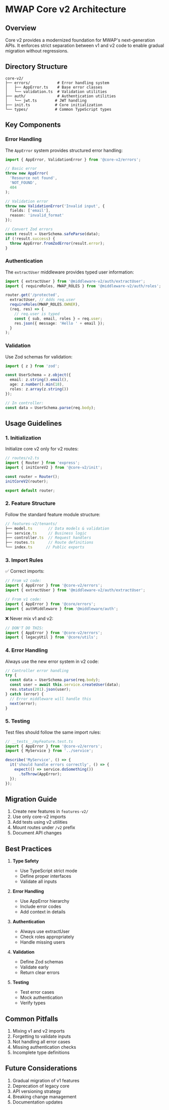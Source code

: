 # MWAP Core v2 Architecture

## Overview

Core v2 provides a modernized foundation for MWAP's next-generation APIs. It enforces strict separation between v1 and v2 code to enable gradual migration without regressions.

## Directory Structure

```
core-v2/
├── errors/            # Error handling system
│   ├── AppError.ts    # Base error classes
│   └── validation.ts  # Validation utilities
├── auth/              # Authentication utilities
│   └── jwt.ts        # JWT handling
├── init.ts           # Core initialization
└── types/            # Common TypeScript types
```

## Key Components

### Error Handling

The `AppError` system provides structured error handling:

```typescript
import { AppError, ValidationError } from '@core-v2/errors';

// Basic error
throw new AppError(
  'Resource not found',
  'NOT_FOUND',
  404
);

// Validation error
throw new ValidationError('Invalid input', {
  fields: ['email'],
  reason: 'invalid_format'
});

// Convert Zod errors
const result = UserSchema.safeParse(data);
if (!result.success) {
  throw AppError.fromZodError(result.error);
}
```

### Authentication

The `extractUser` middleware provides typed user information:

```typescript
import { extractUser } from '@middleware-v2/auth/extractUser';
import { requireRoles, MWAP_ROLES } from '@middleware-v2/auth/roles';

router.get('/protected',
  extractUser, // Adds req.user
  requireRoles(MWAP_ROLES.OWNER),
  (req, res) => {
    // req.user is typed
    const { sub, email, roles } = req.user;
    res.json({ message: 'Hello ' + email });
  }
);
```

### Validation

Use Zod schemas for validation:

```typescript
import { z } from 'zod';

const UserSchema = z.object({
  email: z.string().email(),
  age: z.number().min(18),
  roles: z.array(z.string())
});

// In controller:
const data = UserSchema.parse(req.body);
```

## Usage Guidelines

### 1. Initialization

Initialize core v2 only for v2 routes:

```typescript
// routes/v2.ts
import { Router } from 'express';
import { initCoreV2 } from '@core-v2/init';

const router = Router();
initCoreV2(router);

export default router;
```

### 2. Feature Structure

Follow the standard feature module structure:

```typescript
// features-v2/tenants/
├── model.ts       // Data models & validation
├── service.ts     // Business logic
├── controller.ts  // Request handlers
├── routes.ts      // Route definitions
└── index.ts      // Public exports
```

### 3. Import Rules

✅ Correct imports:
```typescript
// From v2 code:
import { AppError } from '@core-v2/errors';
import { extractUser } from '@middleware-v2/auth/extractUser';

// From v1 code:
import { AppError } from '@core/errors';
import { authMiddleware } from '@middleware/auth';
```

❌ Never mix v1 and v2:
```typescript
// DON'T DO THIS:
import { AppError } from '@core-v2/errors';
import { legacyUtil } from '@core/utils';
```

### 4. Error Handling

Always use the new error system in v2 code:

```typescript
// Controller error handling
try {
  const data = UserSchema.parse(req.body);
  const user = await this.service.createUser(data);
  res.status(201).json(user);
} catch (error) {
  // Error middleware will handle this
  next(error);
}
```

### 5. Testing

Test files should follow the same import rules:

```typescript
// __tests__/myFeature.test.ts
import { AppError } from '@core-v2/errors';
import { MyService } from '../service';

describe('MyService', () => {
  it('should handle errors correctly', () => {
    expect(() => service.doSomething())
      .toThrow(AppError);
  });
});
```

## Migration Guide

1. Create new features in `features-v2/`
2. Use only core-v2 imports
3. Add tests using v2 utilities
4. Mount routes under `/v2` prefix
5. Document API changes

## Best Practices

1. **Type Safety**
   - Use TypeScript strict mode
   - Define proper interfaces
   - Validate all inputs

2. **Error Handling**
   - Use AppError hierarchy
   - Include error codes
   - Add context in details

3. **Authentication**
   - Always use extractUser
   - Check roles appropriately
   - Handle missing users

4. **Validation**
   - Define Zod schemas
   - Validate early
   - Return clear errors

5. **Testing**
   - Test error cases
   - Mock authentication
   - Verify types

## Common Pitfalls

1. Mixing v1 and v2 imports
2. Forgetting to validate inputs
3. Not handling all error cases
4. Missing authentication checks
5. Incomplete type definitions

## Future Considerations

1. Gradual migration of v1 features
2. Deprecation of legacy core
3. API versioning strategy
4. Breaking change management
5. Documentation updates